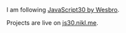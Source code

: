 I am following [JavaScript30 by Wesbro](https://javascript30.com/). 

Projects are live on [js30.nikl.me](https://js30.nikl.me).